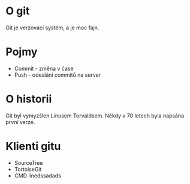 # O git

Git je verzovací systém, a je moc fajn.


# Pojmy
* Commit - změna v čase
* Push - odeslání commitů na server

# O historii

Git byl vymyzšlen Linusem Torvaldsem. Někdy v 70 letech byla napsána první verze.

# Klienti gitu
* SourceTree
* TortoiseGit
* CMD linedssadads
